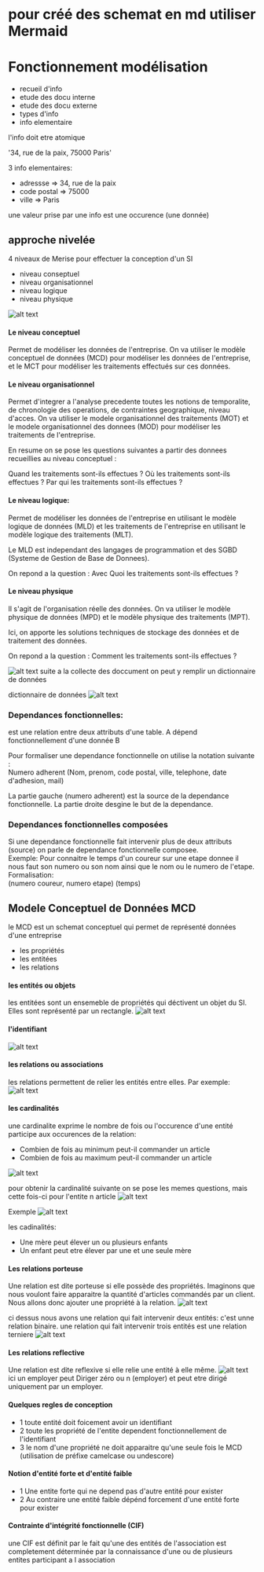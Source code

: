 # pour créé des schemat en md utiliser Mermaid

# Fonctionnement modélisation 
- recueil d'info
- etude des docu interne
- etude des docu externe
- types d'info
- info elementaire

l'info doit etre atomique

 '34, rue de la paix, 75000 Paris'

 3 info elementaires:
 - adressse    => 34, rue de la paix
 - code postal => 75000
 - ville       => Paris

 une valeur prise par une info est une occurence (une donnée)


 ## approche nivelée 
 4 niveaux de Merise pour effectuer la conception d'un SI

 - niveau conseptuel
 - niveau organisationnel
 - niveau logique
 - niveau physique

![alt text](/IMG/image-1.png)
#### Le niveau conceptuel
Permet de modéliser les données de l'entreprise. On va utiliser le modèle conceptuel de données (MCD) pour modéliser les données de l'entreprise, et le MCT pour modéliser les traitements effectués sur ces données.

#### Le niveau organisationnel
Permet d'integrer a l'analyse precedente toutes les notions de temporalite, de chronologie des operations, de contraintes geographique, niveau d'acces. On va utiliser le modele organisationnel des traitements (MOT) et le modele organisationnel des donnees (MOD) pour modéliser les traitements de l'entreprise.

En resume on se pose les questions suivantes a partir des donnees recueillies au niveau conceptuel :

Quand les traitements sont-ils effectues ?
Où les traitements sont-ils effectues ?
Par qui les traitements sont-ils effectues ?

#### Le niveau logique:   
Permet de modéliser les données de l'entreprise en utilisant le modèle logique de données (MLD) et les traitements de l'entreprise en utilisant le modèle logique des traitements (MLT).

Le MLD est independant des langages de programmation et des SGBD (Systeme de Gestion de Base de Donnees).

On repond a la question : Avec Quoi les traitements sont-ils effectues ?

#### Le niveau physique
Il s'agit de l'organisation réelle des données. On va utiliser le modèle physique de données (MPD) et le modèle physique des traitements (MPT).

Ici, on apporte les solutions techniques de stockage des données et de traitement des données.

On repond a la question : Comment les traitements sont-ils effectues ?


![alt text](/IMG/image.png)
suite a la collecte des doccument on peut y remplir un dictionnaire de données 

dictionnaire de données
![alt text](/IMG/image-2.png)

### Dependances fonctionnelles:
est une relation entre deux attributs d'une table. 
A dépend fonctionnellement d'une donnée B

Pour formaliser une dependance fonctionnelle on utilise la notation suivante :   
Numero adherent (Nom, prenom, code postal, ville, telephone, date d'adhesion, mail)

La partie gauche (numero adherent) est la source de la dependance fonctionnelle. La partie droite desgine le but de la dependance.


### Dependances fonctionnelles composées

Si une dependance fonctionnelle fait intervenir plus de deux attributs (source) on parle de dependance fonctionnelle composee.  
Exemple: Pour connaitre le temps d'un coureur sur une etape donnee il nous faut son numero ou son nom ainsi que le nom ou le numero de l'etape.          
Formalisation:  
(numero coureur, numero etape) (temps)

## Modele Conceptuel de Données MCD

le MCD est un schemat conceptuel qui permet de représenté données d'une entreprise

- les propriétés
- les entitées
- les relations

#### les entités ou objets
les entitées sont un ensemeble de propriétés qui déctivent un objet du SI. Elles sont représenté par un rectangle.
![alt text](/IMG/image-3.png)

#### l'identifiant 
![alt text](/IMG/image-5.png)

#### les relations ou associations
les relations permettent de relier les entités entre elles. Par exemple:
![alt text](/IMG/image-4.png)

#### les cardinalités
une cardinalite exprime le nombre de fois ou l'occurence d'une entité participe aux occurences de la relation:
- Combien de fois au minimum peut-il commander un article
- Combien de fois au maximum peut-il commander un article

![alt text](/IMG/image-6.png)

pour obtenir la cardinalité suivante on se pose les memes questions, mais cette fois-ci pour l'entite n article
![alt text](/IMG/image-7.png) 

Exemple
![alt text](/IMG/image-8.png)

les cadinalités:

- Une mère peut élever un ou plusieurs enfants
- Un enfant peut etre élever par une et une seule mère


#### Les relations porteuse
Une relation est dite porteuse si elle possède des propriétés.
Imaginons que nous voulont faire apparaitre la quantité d'articles commandés par un client. Nous allons donc ajouter une propriété à la relation.
![alt text](/IMG/image-9.png)

ci dessus nous avons une relation qui fait intervenir deux entités: c'est unne relation binaire. une relation qui fait intervenir trois entités est une relation terniere
![alt text](/IMG/image-10.png)

#### Les relations reflective
Une relation est dite reflexive si elle relie une entité à elle même.
![alt text](/IMG/image-11.png)
ici un employer peut Diriger zéro ou n (employer) et peut etre dirigé uniquement par un employer.

#### Quelques regles de conception
- 1 toute entité doit foicement avoir un identifiant
- 2 toute les propriété de l'entite dependent fonctionnellement de l'identifiant
- 3 le nom d'une propriété ne doit apparaitre qu'une seule fois le MCD (utilisation de préfixe camelcase ou undescore)

#### Notion d'entité forte et d'entité faible
- 1 Une entite forte qui ne depend pas d'autre entité pour exister 
- 2 Au contraire une entité faible dépénd forcement d'une entité forte pour exister

#### Contrainte d'intégrité fonctionnelle (CIF)
une CIF est définit par le fait qu'une des entités de l'association est completement déterminée par la connaissance d'une ou de plusieurs entites participant a l association

